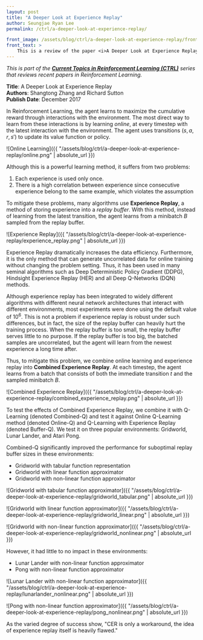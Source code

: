 ```yaml
---
layout: post
title: "A Deeper Look at Experience Replay"
author: Seungjae Ryan Lee
permalink: /ctrl/a-deeper-look-at-experience-replay/

front_image: /assets/blog/ctrl/a-deeper-look-at-experience-replay/front.png
front_text: >
    This is a review of the paper <i>A Deeper Look at Experience Replay</i> by Shangtong Zhang and Richard Sutton. The paper shows that a huge replay buffer can hurt performance and introduces an O(1) method to mitigate the performance drop.
---
```


*This is part of the [**Current Topics in Reinforcement Learning (CTRL)**](/ctrl) series that reviews recent papers in Reinforcement Learning.*

**Title**: A Deeper Look at Experience Replay
<br/>
**Authors**: Shangtong Zhang and Richard Sutton
<br/>
**Publish Date**: December 2017

In Reinforcement Learning, the agent learns to maximize the cumulative reward through interactions with the environment. The most direct way to learn from these interactions is by learning *online*, at every timestep with the latest interaction with the environment. The agent uses transitions $(s, a, r, s')$ to update its value function or policy.

![Online Learning]({{ "/assets/blog/ctrl/a-deeper-look-at-experience-replay/online.png" | absolute_url }})

Although this is a powerful learning method, it suffers from two problems:

1. Each experience is used only once.
2. There is a high correlation between experience since consecutive experience belong to the same example, which violates the assumption 

To mitigate these problems, many algorithms use **Experience Replay**, a method of storing experience into a *replay buffer*. With this method, instead of learning from the latest transition, the agent learns from a minibatch $B$ sampled from the replay buffer.

![Experience Replay]({{ "/assets/blog/ctrl/a-deeper-look-at-experience-replay/experience_replay.png" | absolute_url }})

Experience Replay dramatically increases the data efficiency. Furthermore, it is the only method that can generate uncorrelated data for online training without changing the problem setting. Thus, it has been used in many seminal algorithms such as Deep Deterministic Policy Gradient (DDPG), Hindsight Experience Replay (HER) and all Deep Q-Networks (DQN) methods.

Although experience replay has been integrated to widely different algorithms with different neural network architectures that interact with different environments, most experiments were done using the default value of $10^6$. This is not a problem if experience replay is robust under such differences, but in fact, the size of the replay buffer can heavily hurt the training process. When the replay buffer is too small, the replay buffer serves little to no purpose. If the replay buffer is too big, the batched samples are uncorrelated, but the agent will learn from the newest experience a long time after.

Thus, to mitigate this problem, we combine online learning and experience replay into **Combined Experience Replay**. At each timestep, the agent learns from a batch that consists of both the immediate transition $t$ and the sampled minibatch $B$.

![Combined Experience Replay]({{ "/assets/blog/ctrl/a-deeper-look-at-experience-replay/combined_experience_replay.png" | absolute_url }})

To test the effects of Combined Experience Replay, we combine it with Q-Learning (denoted Combined-Q) and test it against Online Q-Learning method (denoted Online-Q) and Q-Learning with Experience Replay (denoted Buffer-Q). We test it on three popular environments: Gridworld, Lunar Lander, and Atari Pong.

Combined-Q significantly improved the performance for suboptimal replay buffer sizes in these environments:
 * Gridworld with tabular function representation
 * Gridworld with linear function approximator
 * Gridworld with non-linear function approximator

![Gridworld with tabular function approximator]({{ "/assets/blog/ctrl/a-deeper-look-at-experience-replay/gridworld_tabular.png" | absolute_url }})

![Gridworld with linear function approximator]({{ "/assets/blog/ctrl/a-deeper-look-at-experience-replay/gridworld_linear.png" | absolute_url }})

![Gridworld with non-linear function approximator]({{ "/assets/blog/ctrl/a-deeper-look-at-experience-replay/gridworld_nonlinear.png" | absolute_url }})

However, it had little to no impact in these environments:
 * Lunar Lander with non-linear function approximator
 * Pong with non-linear function approximator

![Lunar Lander with non-linear function approximator]({{ "/assets/blog/ctrl/a-deeper-look-at-experience-replay/lunarlander_nonlinear.png" | absolute_url }})

![Pong with non-linear function approximator]({{ "/assets/blog/ctrl/a-deeper-look-at-experience-replay/pong_nonlinear.png" | absolute_url }})

As the varied degree of success show, "CER is only a workaround, the idea of experience replay itself is heavily flawed."
